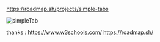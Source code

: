 https://roadmap.sh/projects/simple-tabs

![simpleTab](https://github.com/user-attachments/assets/09b37e61-3e51-4fcd-ac89-fdd9b71825d8)

thanks :
https://www.w3schools.com/
https://roadmap.sh/
